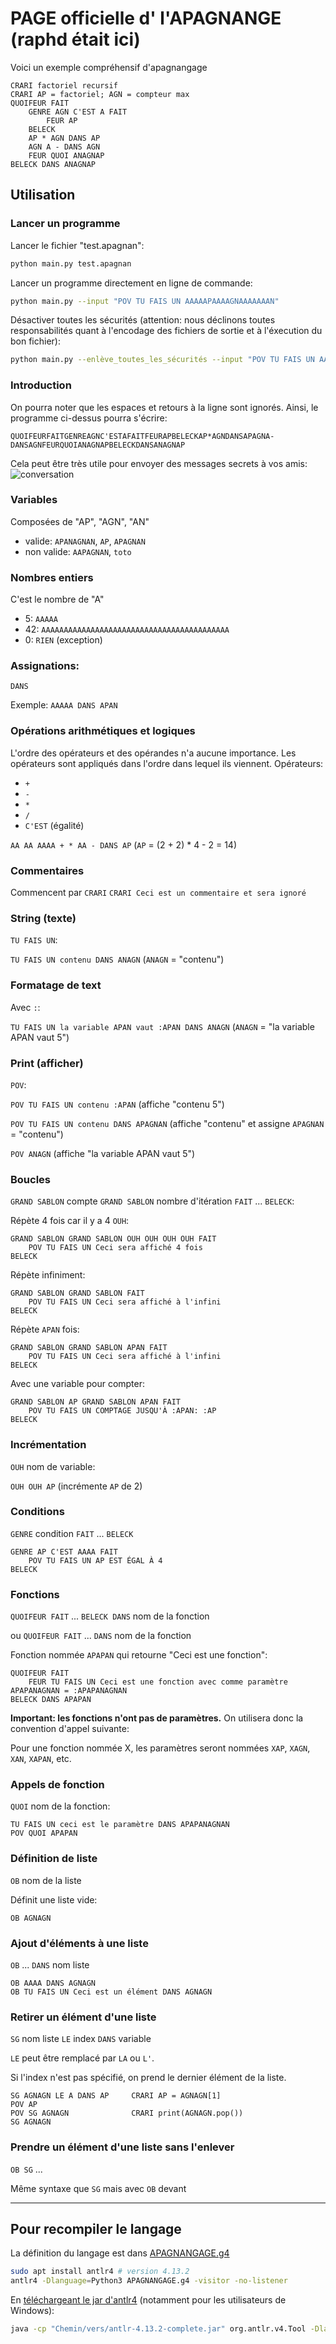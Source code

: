 # PAGE officielle d' l'APAGNANGE (raphd était ici)

Voici un exemple compréhensif d'apagnangage

```apagnangage
CRARI factoriel recursif
CRARI AP = factoriel; AGN = compteur max
QUOIFEUR FAIT 
    GENRE AGN C'EST A FAIT
        FEUR AP
    BELECK
    AP * AGN DANS AP
    AGN A - DANS AGN
    FEUR QUOI ANAGNAP
BELECK DANS ANAGNAP
```

## Utilisation
### Lancer un programme
Lancer le fichier "test.apagnan":
```sh
python main.py test.apagnan
```
Lancer un programme directement en ligne de commande:
```sh
python main.py --input "POV TU FAIS UN AAAAAPAAAAGNAAAAAAAN"
```
Désactiver toutes les sécurités (attention: nous déclinons toutes responsabilités quant
à l'encodage des fichiers de sortie et à l'éxecution du bon fichier):
```sh
python main.py --enlève_toutes_les_sécurités --input "POV TU FAIS UN AAAAAPAAAAGNAAAAAAAN"
```

### Introduction
On pourra noter que les espaces et retours à la ligne sont ignorés.
Ainsi, le programme ci-dessus pourra s'écrire:
```apagnangage
QUOIFEURFAITGENREAGNC'ESTAFAITFEURAPBELECKAP*AGNDANSAPAGNA-DANSAGNFEURQUOIANAGNAPBELECKDANSANAGNAP
```
Cela peut être très utile pour envoyer des messages secrets à vos amis:
![conversation](img/Jassoka.png)


### Variables
Composées de "AP", "AGN", "AN"
* valide: `APANAGNAN`, `AP`, `APAGNAN`
* non valide: `AAPAGNAN`, `toto`

### Nombres entiers
C'est le nombre de "A"
* 5: `AAAAA`
* 42: `AAAAAAAAAAAAAAAAAAAAAAAAAAAAAAAAAAAAAAAAAA`
* 0: `RIEN` (exception)

### Assignations:
`DANS`

Exemple:
`AAAAA DANS APAN`

### Opérations arithmétiques et logiques
L'ordre des opérateurs et des opérandes n'a aucune importance.
Les opérateurs sont appliqués dans l'ordre dans lequel ils viennent.
Opérateurs:
* `+`
* `-`
* `*`
* `/`
* `C'EST` (égalité)

`AA AA AAAA + * AA - DANS AP` (`AP` = (2 + 2) * 4 - 2 = 14)

### Commentaires
Commencent par `CRARI`
`CRARI Ceci est un commentaire et sera ignoré`

### String (texte)
`TU FAIS UN`:

`TU FAIS UN contenu DANS ANAGN` (`ANAGN` = "contenu")

### Formatage de text
Avec `:`:

`TU FAIS UN la variable APAN vaut :APAN DANS ANAGN` (`ANAGN` = "la variable APAN vaut 5")

### Print (afficher)
`POV`:

`POV TU FAIS UN contenu :APAN` (affiche "contenu 5")

`POV TU FAIS UN contenu DANS APAGNAN` (affiche "contenu" et assigne `APAGNAN` = "contenu")

`POV ANAGN` (affiche "la variable APAN vaut 5")

### Boucles
`GRAND SABLON` compte `GRAND SABLON` nombre d'itération `FAIT` ... `BELECK`:

Répète 4 fois car il y a 4 `OUH`:
```apagnan
GRAND SABLON GRAND SABLON OUH OUH OUH OUH FAIT
    POV TU FAIS UN Ceci sera affiché 4 fois
BELECK
```
Répète infiniment:
```apagnan
GRAND SABLON GRAND SABLON FAIT
    POV TU FAIS UN Ceci sera affiché à l'infini
BELECK
```
Répète `APAN` fois:
```apagnan
GRAND SABLON GRAND SABLON APAN FAIT
    POV TU FAIS UN Ceci sera affiché à l'infini
BELECK
```
Avec une variable pour compter:
```apagnan
GRAND SABLON AP GRAND SABLON APAN FAIT
    POV TU FAIS UN COMPTAGE JUSQU'À :APAN: :AP
BELECK
```

### Incrémentation
`OUH` nom de variable:

`OUH OUH AP` (incrémente `AP` de 2)

### Conditions
`GENRE` condition `FAIT` ... `BELECK`
```apagnan
GENRE AP C'EST AAAA FAIT
    POV TU FAIS UN AP EST ÉGAL À 4
BELECK
```

### Fonctions
`QUOIFEUR FAIT` ... `BELECK DANS` nom de la fonction

ou `QUOIFEUR FAIT` ... `DANS` nom de la fonction

Fonction nommée `APAPAN` qui retourne "Ceci est une fonction":

```apagnan
QUOIFEUR FAIT
    FEUR TU FAIS UN Ceci est une fonction avec comme paramètre APAPANAGNAN = :APAPANAGNAN
BELECK DANS APAPAN
```

**Important: les fonctions n'ont pas de paramètres.** On utilisera donc la convention d'appel suivante:

Pour une fonction nommée X, les paramètres seront nommées `XAP`, `XAGN`, `XAN`, `XAPAN`, etc.

### Appels de fonction
`QUOI` nom de la fonction:
```apagnan
TU FAIS UN ceci est le paramètre DANS APAPANAGNAN
POV QUOI APAPAN
```

### Définition de liste
`OB` nom de la liste

Définit une liste vide:

```apagnan
OB AGNAGN
```

### Ajout d'éléments à une liste
`OB` ... `DANS` nom liste

```apagnan
OB AAAA DANS AGNAGN
OB TU FAIS UN Ceci est un élément DANS AGNAGN
```

### Retirer un élément d'une liste
`SG` nom liste `LE` index `DANS` variable

`LE` peut être remplacé par `LA` ou `L'`.

Si l'index n'est pas spécifié, on prend le dernier élément de la liste.

```apagnan
SG AGNAGN LE A DANS AP     CRARI AP = AGNAGN[1]
POV AP
POV SG AGNAGN              CRARI print(AGNAGN.pop())
SG AGNAGN
```

### Prendre un élément d'une liste sans l'enlever
`OB SG` ...

Même syntaxe que `SG` mais avec `OB` devant

---
## Pour recompiler le langage

La définition du langage est dans [APAGNANGAGE.g4](./APAGNANGAGE.g4)

```bash
sudo apt install antlr4 # version 4.13.2
antlr4 -Dlanguage=Python3 APAGNANGAGE.g4 -visitor -no-listener
```

En [téléchargeant le jar d'antlr4](https://www.antlr.org/download/antlr-4.13.2-complete.jar)
(notamment pour les utilisateurs de Windows):
```bash
java -cp "Chemin/vers/antlr-4.13.2-complete.jar" org.antlr.v4.Tool -Dlanguage=Python3 APAGNANGAGE.g4 -visitor -no-listener
```
